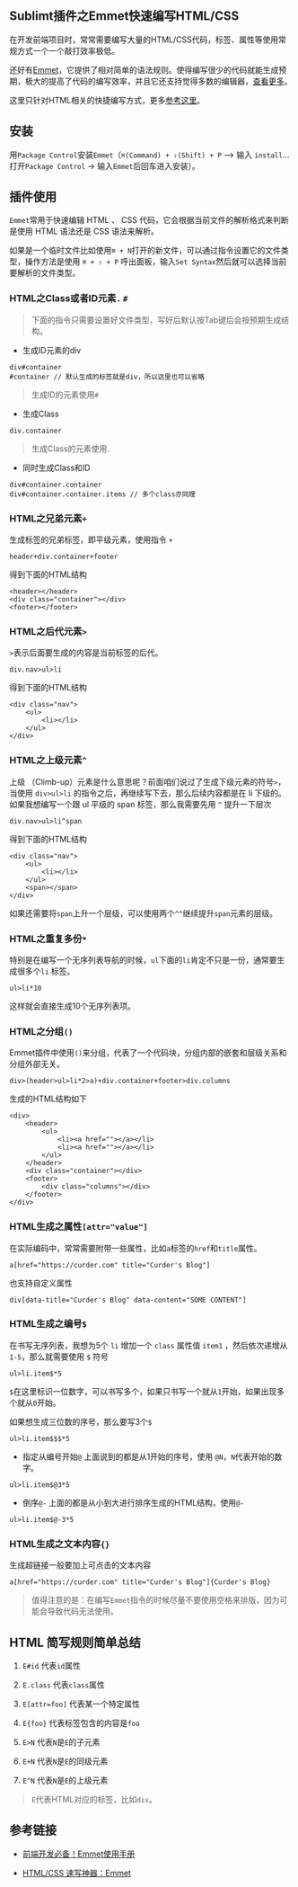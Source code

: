 ## Sublimt插件之Emmet快速编写HTML/CSS

在开发前端项目时，常常需要编写大量的HTML/CSS代码，标签、属性等使用常规方式一个一个敲打效率极低。

还好有[Emmet](https://emmet.io/)，它提供了相对简单的语法规则。使得编写很少的代码就能生成预期，极大的提高了代码的编写效率，并且它还支持觉得多数的编辑器，[查看更多](https://emmet.io/download/)。

这里只针对HTML相关的快捷编写方式，更多[参考这里](https://docs.emmet.io/cheat-sheet/)。


## 安装

用`Package Control`安装`Emmet`（`⌘(Command) + ⇧(Shift) + P` –> 输入 `install`…打开`Package Control` -> 输入`Emmet`后回车进入安装）。


## 插件使用

`Emmet`常用于快速编辑 HTML 、 CSS 代码，它会根据当前文件的解析格式来判断是使用 HTML 语法还是 CSS 语法来解析。

如果是一个临时文件比如使用`⌘ + N`打开的新文件，可以通过指令设置它的文件类型，操作方法是使用 `⌘ + ⇧ + P` 呼出面板，输入`Set Syntax`然后就可以选择当前要解析的文件类型。

### HTML之Class或者ID元素`.` `#`

> 下面的指令只需要设置好文件类型，写好后默认按Tab键后会按预期生成结构。

* 生成ID元素的div
```
div#container
#container // 默认生成的标签就是div，所以这里也可以省略
```
> 生成ID的元素使用`#`

* 生成Class
```
div.container
```
> 生成Class的元素使用`.`

* 同时生成Class和ID
```
div#container.container
div#container.container.items // 多个class亦同理
```

### HTML之兄弟元素`+`

生成标签的兄弟标签，即平级元素，使用指令 `+`
```
header+div.container+footer
```

得到下面的HTML结构
```
<header></header>
<div class="container"></div>
<footer></footer>
```

### HTML之后代元素`>`

`>`表示后面要生成的内容是当前标签的后代。

```
div.nav>ul>li
```

得到下面的HTML结构
```
<div class="nav">
    <ul>
        <li></li>
    </ul>
</div>
```


### HTML之上级元素`^`

上级 （Climb-up）元素是什么意思呢？前面咱们说过了生成下级元素的符号`>`，当使用 `div>ul>li` 的指令之后，再继续写下去，那么后续内容都是在 li 下级的。如果我想编写一个跟 ul 平级的 span 标签，那么我需要先用 `^` 提升一下层次

```
div.nav>ul>li^span
```

得到下面的HTML结构
```
<div class="nav">
    <ul>
        <li></li>
    </ul>
    <span></span>
</div>
```
如果还需要将`span`上升一个层级，可以使用两个`^^`继续提升`span`元素的层级。

### HTML之重复多份`*`

特别是在编写一个无序列表导航的时候，`ul`下面的`li`肯定不只是一份，通常要生成很多个`li`
标签。

```
ul>li*10
```
这样就会直接生成10个无序列表项。

### HTML之分组`()`

Emmet插件中使用`()`来分组，代表了一个代码块，分组内部的嵌套和层级关系和分组外部无关。
```
div>(header>ul>li*2>a)+div.container+footer>div.columns
```

生成的HTML结构如下
```
<div>
    <header>
        <ul>
            <li><a href=""></a></li>
            <li><a href=""></a></li>
        </ul>
    </header>
    <div class="container"></div>
    <footer>
        <div class="columns"></div>
    </footer>
</div>
```

### HTML生成之属性`[attr="value"]`

在实际编码中，常常需要附带一些属性，比如`a`标签的`href`和`title`属性。

```
a[href="https://curder.com" title="Curder's Blog"]
```

也支持自定义属性
```
div[data-title="Curder's Blog" data-content="SOME CONTENT"]
```

### HTML生成之编号`$`

在书写无序列表，我想为5个 `li` 增加一个 `class` 属性值 `item1` ，然后依次递增从 `1-5`，那么就需要使用 `$` 符号

```
ul>li.item$*5
```

`$`在这里标识一位数字，可以书写多个，如果只书写一个就从`1`开始，如果出现多个就从`0`开始。

如果想生成三位数的序号，那么要写3个`$`
```
ul>li.item$$$*5
```

- 指定从编号开始`@`
上面说到的都是从1开始的序号，使用 `@N`，`N`代表开始的数字。

```
ul>li.item$@3*5
```

- 倒序`@-`
上面的都是从小到大进行排序生成的HTML结构，使用`@-`
```
ul>li.item$@-3*5
```

### HTML生成之文本内容`{}`

生成超链接一般要加上可点击的文本内容
```
a[href="https://curder.com" title="Curder's Blog"]{Curder's Blog}
```

> 值得注意的是：在编写`Emmet`指令的时候尽量不要使用空格来排版，因为可能会导致代码无法使用。

## HTML 简写规则简单总结

1. `E#id` 代表`id`属性

2. `E.class` 代表`class`属性

3. `E[attr=foo]` 代表某一个特定属性

4. `E{foo}` 代表标签包含的内容是`foo`

5. `E>N` 代表`N`是`E`的子元素

6. `E+N` 代表`N`是`E`的同级元素

7. `E^N` 代表`N`是`E`的上级元素

> `E`代表HTML对应的标签，比如`div`。



## 参考链接

* [前端开发必备！Emmet使用手册](https://www.w3cplus.com/tools/emmet-cheat-sheet.html)

* [HTML/CSS 速写神器：Emmet](http://bubkoo.com/2014/01/04/emmet-a-toolkit-for-improving-html-css-workflow/)

